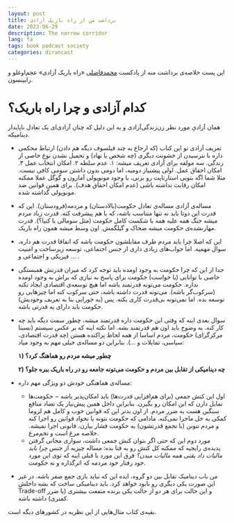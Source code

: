 ```yaml
---
layout: post
title: برداشت من از راه باریک آزادی
date: 2023-06-29
description: The narrow corridor
lang: fa
tags: book podcast society
categories: dirancast
---
```


این پست خلاصه‌ی برداشت منه از پادکست [محمدفاضلی](https://castbox.fm/vb/574772283) «راه باریک آزادی» عجم‌اوغلو و رابینسون.


# کدام آزادی و چرا راه باریک؟
همان آزادی‌ِ مورد نظر زن‌زندگی‌آزادی و به این دلیل که چنان آزادی‌ای یک تعادل ناپایدار دینامیکه.


- تعریف آزادی تو این کتاب (که ارجاع به چند فیلسوف دیگه هم دادن) ارتباط محکمی داره با نترسیدن از خشونت دیگری (چه شخص یا نهاد) و تحمیل نشدن نوع خاصی از زندگی. سه مولفه برای آزادی تعریف میشه: ۱. عدم سلطه  ۲. امکان انتخاب عمل  ۳. امکان احقاق عمل. اولی پیشنیاز دومیه، اما دومی بدون داشتن سومی کافی نیست. مثلا شما اگه بتونی استارتاپت رو بزنی، با وجود مونوپولی آمازون و گوگل عملا ممکنه امکان رقابت نداشته باشی (عدم امکان احقاق هدف). برای همین قوانین ضد مونوپولی گذاشته شده.
- مساله‌ی آزادی مساله‌ی تعادل حکومت(بالادستان) و مردمه(فرودستان). این که قدرت این دوتا باید نه تنها متناسب باشه، که با هم پیشرفت کنه. قدرت زیاد مردم میشه جنگ همه علیه همه با شکست کامل حکومت (مثل سومالی یا کنیا؟). قدرت مهارنشده‌ی حکومت میشه ضحاک و گیلگمش. اون وسط میشه همون راه باریک.
- این که اصلا چرا باید مردم طرف مقابلشون حکومت باشه که اتفاقا قدرت هم داره، سوال مهمیه. اما جواب‌های زیادی داری از جنس اجتماعی، توسعه زیرساخت و امنیت فیزیکی و اجتماعی و ... . 
- جدا از این که چرا حکومت به وجود اومده باید توجه کرد که میزان قدرتش همبستگی خاصی با توانایی (یا خواست) جکومت برای پاسخ به نیازی که براش به وجود اومده نداره. حکومت می‌تونه قدرتمند باشه اما هیچ توسعه‌ی اقتصادی ایجاد نکنه (سرکوب‌گر باشه). می‌تونه قدرت داشته باشه، حتی سرکوب کنه اما چیزهایی رو توسعه بده. اما نمی‌تونه بی‌قدرت کاری بکنه. پس (یه جورایی بنا به تعریف وجودیش) حکومت باید دارای یه قدرتی باشه.
- سوال بعدی اینه که وقتی این حکومت داره قدرتمند میشه، چطور سمت دیگه باید چه کار کنه. به وضوح باید اون هم قدرتمند بشه. اما نکته اینه که بر عکس سیستم (نسبتا مرکزگرای) حکومت، مردم اساسا از همه لحاظ پراکنده هستن (چه قدرت اقتصادی، سیاسی، تمایلات و ...). بنابراین دو مساله‌ی خیلی مهم به وجود میاد: 

   **۱) چطور میشه مردم رو هماهنگ کرد؟**

   **۲) چه دینامیکی از تقابل بین مردم و حکومت می‌تونه جامعه رو در راه باریک ببره جلو؟**

- مساله‌ی هماهنگی خودش دو ویژگی مهم داره: 
   - اول این کنش جمعی (برای هم‌افزایی قدرت‌ها) باید امکان‌پذیر باشه − حکومت‌ها تمایل دارن که این امکان رو بگیرن. بنابراین داخل همین پیش‌نیاز یک تضاد منافع سنگین هست به ضرر مردم. از اون بدتر این که قوانین خوب و کامل هم لزوما کمکی به خل ماجرا نمی‌کنه. مادامی که حکومت نتونه یا نخواد قوانین رو اجرا کنه و مردم نتونن (با تجمع قدرتشون) به حکومت فشار بیارن، قانونی اجرا نمیشه. خلاصه مرغ است و تخم‌مرع. 
   - مورد دوم این که حتی اگر بتوان کنش جمعی داشت، سواری مجانی گرفتن پدیده‌ی رایجیه که ممکنه کل کنش رو به فنا بده: مساله چیزیه از جنس *چرا باید مالیات داد پقتی همه مالیات میدن؟* فرق این مورد با قبلی اینه که توی این مورد خود رفتار خود مردمه که اثرگذاره و نه حکومت.
- من باب دینامیک تقابل بین دو گروه، ایده این که نباید بازی جمع صفر باشه. در غیر این صورت یکی دیگری رو نابود خواهد کرد. باید دینامیکی ساخت که بشه داخلش Trade-off و این حالت برای هر دو از حالت یکی برنده منفعت بیشتری (یا ضرر کمتری) داشته باشه.

بقیه‌ی کتاب مثال‌هایی از این نظریه در کشورهای دیگه است.

